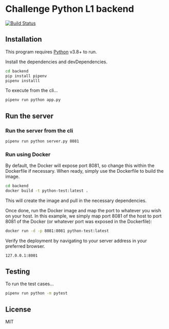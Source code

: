 # Challenge Python L1 backend

[![Build Status](https://travis-ci.org/joemccann/dillinger.svg?branch=master)](https://travis-ci.org/joemccann/dillinger)

## Installation

This program requires [Python](https://www.python.org/) v3.8+ to run.

Install the dependencies and devDependencies.

```sh
cd backend
pip install pipenv
pipenv installl
```

To execute from the cli...

```sh
pipenv run python app.py
```

## Run the server

### Run the server from the cli

```sh
pipenv run python server.py 8081
```

### Run using Docker

By default, the Docker will expose port 8081, so change this within the
Dockerfile if necessary. When ready, simply use the Dockerfile to
build the image.

```sh
cd backend
docker build -t python-test:latest .
```

This will create the image and pull in the necessary dependencies.

Once done, run the Docker image and map the port to whatever you wish on
your host. In this example, we simply map port 8081 of the host to
port 8081 of the Docker (or whatever port was exposed in the Dockerfile):

```sh
docker run -d -p 8081:8081 python-test:latest
```

Verify the deployment by navigating to your server address in
your preferred browser.

```sh
127.0.0.1:8001
```

## Testing

To run the test cases...

```sh
pipenv run python -m pytest
```

## License

MIT
